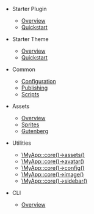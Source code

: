 * Starter Plugin

  * [Overview](/starter/plugin/overview.md)
  * [Quickstart](/starter/plugin/quickstart.md)

* Starter Theme

  * [Overview](/starter/theme/overview.md)
  * [Quickstart](/starter/theme/quickstart.md)

* Common

    * [Configuration](/starter/configuration.md)
    * [Publishing](/starter/publishing.md)
    * [Scripts](/starter/scripts.md)

* Assets

  * [Overview](/starter/assets/overview.md)
  * [Sprites](/starter/assets/sprites.md)
  * [Gutenberg](/starter/assets/gutenberg.md)

* Utilities

  * [\MyApp::core()->assets()](/starter/utilities/assets.md)
  * [\MyApp::core()->avatar()](/starter/utilities/avatar.md)
  * [\MyApp::core()->config()](/starter/utilities/config.md)
  * [\MyApp::core()->image()](/starter/utilities/image.md)
  * [\MyApp::core()->sidebar()](/starter/utilities/sidebar.md)

* CLI

  * [Overview](/starter/cli/overview.md)
